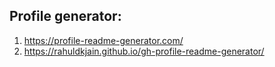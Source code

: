## Profile generator:
1. https://profile-readme-generator.com/
2. https://rahuldkjain.github.io/gh-profile-readme-generator/
